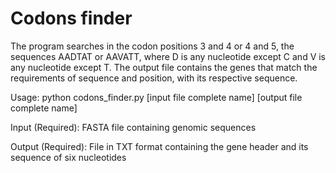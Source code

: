 # Codons finder

The program searches in the codon positions 3 and 4 or 4 and 5, the sequences AADTAT or AAVATT, where D is any nucleotide except C and V is any nucleotide except T. The output file contains the genes that match the requirements of sequence and position, with its respective sequence.

Usage:
python codons_finder.py [input file complete name] [output file complete name]

Input (Required): FASTA file containing genomic sequences

Output (Required): File in TXT format containing the gene header and its sequence of six nucleotides
